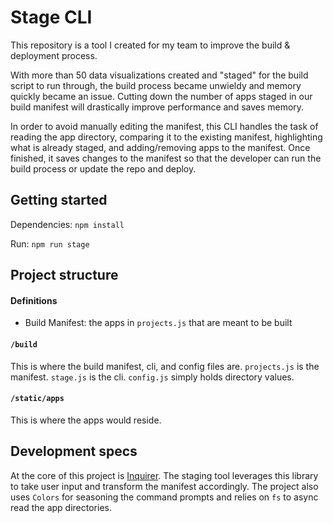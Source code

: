 # Stage CLI

This repository is a tool I created for my team to improve the build & deployment process. 

With more than 50 data visualizations created and "staged" for the build script to run through, the build process became unwieldy and memory quickly became an issue. Cutting down the number of apps staged in our build manifest will drastically improve performance and saves memory. 

In order to avoid manually editing the manifest, this CLI handles the task of reading the app directory, comparing it to the existing manifest, highlighting what is already staged, and adding/removing apps to the manifest. Once finished, it saves changes to the manifest so that the developer can run the build process or update the repo and deploy.

## Getting started

Dependencies: `npm install`

Run: `npm run stage`

## Project structure

#### Definitions
- Build Manifest: the apps in `projects.js` that are meant to be built

#### `/build`

This is where the build manifest, cli, and config files are. `projects.js` is the manifest. `stage.js` is the cli. `config.js` simply holds directory values.

#### `/static/apps`

This is where the apps would reside.

## Development specs

At the core of this project is [Inquirer](https://www.npmjs.com/package/inquirer). The staging tool leverages this library to take user input and transform the manifest accordingly. The project also uses `Colors` for seasoning the command prompts and relies on `fs` to async read the app directories.
